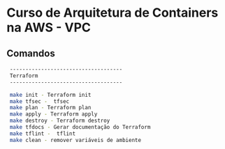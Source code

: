# Curso de Arquitetura de Containers na AWS - VPC

## Comandos 

```bash
 ------------------------------------
 Terraform
 ------------------------------------

 make init - Terraform init
 make tfsec -  tfsec 
 make plan - Terraform plan
 make apply - Terraform apply
 make destroy - Terraform destroy
 make tfdocs - Gerar documentação do Terraform
 make tflint -  tflint
 make clean - remover variáveis de ambiente
 ```
 
